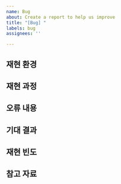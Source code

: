 ```yaml
---
name: Bug
about: Create a report to help us improve
title: "[Bug] "
labels: bug
assignees: ''

---
```


## 재현 환경


## 재현 과정 


## 오류 내용


## 기대 결과


## 재현 빈도


## 참고 자료
